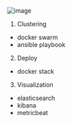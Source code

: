 ![image](https://github.com/jeilbitna/docker_toyproject/assets/96589387/9ee3f236-3b5c-4591-8206-6c1f724daf3e)

1. Clustering
- docker swarm
- ansible playbook
  
2. Deploy
- docker stack

3. Visualization
- elasticsearch
- kibana
- metricbeat
